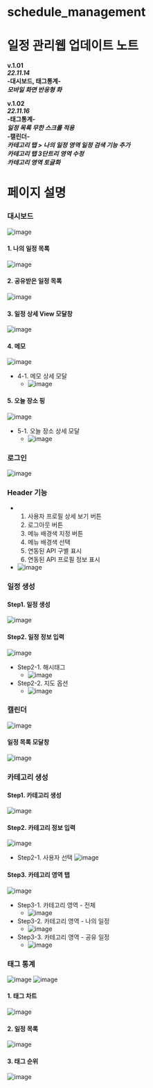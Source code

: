 # schedule_management
# 일정 관리웹 업데이트 노트  
**v.1.01**  
***22.11.14***  
**-대시보드, 태그통계-**  
***모바일 화면 반응형 화***


**v.1.02**  
***22.11.16***  
**-태그통계-**   
***일정 목록 무한 스크롤 적용***  
**-캘린더-**  
***카테고리 탭 > 나의 일정 영역 일정 검색 기능 추가***  
***카테고리 탭 3단트리 영역 수정***  
***카테고리 영역 토글화***  

# 페이지 설명

### 대시보드
![image](https://github.com/vo0922/schedule_management/assets/89440755/2d760fd6-b974-4da5-984c-4b37f6c9dfcc)
  #### 1. 나의 일정 목록
  ![image](https://github.com/vo0922/schedule_management/assets/89440755/2693f1c4-6a49-49c7-ae93-268891515b1d)
  #### 2. 공유받은 일정 목록
  ![image](https://github.com/vo0922/schedule_management/assets/89440755/988bdee4-58f9-4b1d-897c-d8eb7157cc80)
  #### 3. 일정 상세 View 모달창
  ![image](https://github.com/vo0922/schedule_management/assets/89440755/e00c1444-e92a-4c2e-8352-85d8beacf32c)
  #### 4. 메모
  ![image](https://github.com/vo0922/schedule_management/assets/89440755/0d4a815f-f3b1-40c4-94a9-861d2a7a1518)
  - 4-1. 메모 상세 모달
    - ![image](https://github.com/vo0922/schedule_management/assets/89440755/4b685e1b-680e-459b-bb30-5017f26c33ce)
  #### 5. 오늘 장소 핑
  ![image](https://github.com/vo0922/schedule_management/assets/89440755/7ca18378-26c9-4720-916b-3a2c1437176c)
  - 5-1. 오늘 장소 상세 모달
    - ![image](https://github.com/vo0922/schedule_management/assets/89440755/90d7a2be-72de-4433-96b2-1904788f98fd)

### 로그인
![image](https://github.com/vo0922/schedule_management/assets/89440755/f8805cc4-b020-4f4c-b7df-876a702cf483)
### Header 기능
- 1. 사용자 프로필 상세 보기 버튼
  2. 로그아웃 버튼
  3. 메뉴 배경색 지정 버튼
  4. 메뉴 배경색 선택
  5. 연동된 API 구별 표시
  6. 연동된 API 프로필 정보 표시
- ![image](https://github.com/vo0922/schedule_management/assets/89440755/f38a86c4-6631-449d-b8ca-be92aca7fdee)

### 일정 생성
  #### Step1. 일정 생성
  ![image](https://github.com/vo0922/schedule_management/assets/89440755/ff9a7860-f13a-4377-bd9c-d80187f0a2fe)
  #### Step2. 일정 정보 입력
  ![image](https://github.com/vo0922/schedule_management/assets/89440755/d0d8b596-89ec-4f73-a52e-75b46bdda889)
  - Step2-1. 해시태그
    - ![image](https://github.com/vo0922/schedule_management/assets/89440755/d9f413d2-71a1-4602-a98d-7bb84d5440e1)
  - Step2-2. 지도 옵션
    - ![image](https://github.com/vo0922/schedule_management/assets/89440755/67e6f76f-b3e8-464f-8c7b-3d3ddc85d7c6)

### 캘린더
![image](https://github.com/vo0922/schedule_management/assets/89440755/ba0703b3-528b-4791-a858-2ef26fd73b49)
  #### 일정 목록 모달창
  ![image](https://github.com/vo0922/schedule_management/assets/89440755/0660edb5-acae-4ee4-babb-ed58f74dab86)

### 카테고리 생성
  #### Step1. 카테고리 생성
  ![image](https://github.com/vo0922/schedule_management/assets/89440755/a8a63827-8dc3-4dd2-bc0a-3def457770cc)
  #### Step2. 카테고리 정보 입력
  ![image](https://github.com/vo0922/schedule_management/assets/89440755/281b331a-f518-49ee-b7ec-6fc72a3f5cb7)
  - Step2-1. 사용자 선택
    ![image](https://github.com/vo0922/schedule_management/assets/89440755/b6dfc4e3-689a-42d1-a01a-3ffab520fe0c)
  #### Step3. 카테고리 영역 탭
  ![image](https://github.com/vo0922/schedule_management/assets/89440755/8ac60665-b2ef-4cb1-a37f-e4603e4b7040)
  - Step3-1. 카테고리 영역 - 전체
    - ![image](https://github.com/vo0922/schedule_management/assets/89440755/75b3197d-87d8-4572-990b-1124793d5768)
  - Step3-2. 카테고리 영역 - 나의 일정
    - ![image](https://github.com/vo0922/schedule_management/assets/89440755/13830998-f1ca-47d4-b672-8f231bc493f1)
  - Step3-3. 카테고리 영역 - 공유 일정
    - ![image](https://github.com/vo0922/schedule_management/assets/89440755/b1450eed-7482-4a11-bb61-16dfcea6c379)

### 태그 통계
![image](https://github.com/vo0922/schedule_management/assets/89440755/4f7f1e71-3150-4cdd-96e1-dbeb036ffacc)
![image](https://github.com/vo0922/schedule_management/assets/89440755/c52d1a03-7804-4dbc-b414-8f595616a984)
  #### 1. 태그 차트
  ![image](https://github.com/vo0922/schedule_management/assets/89440755/3c05ce33-5ee2-4379-9d2b-345dcf5b3edf)
  #### 2. 일정 목록
  ![image](https://github.com/vo0922/schedule_management/assets/89440755/9ccf47bb-dff7-4ff1-abc7-986e152a47a2)
  #### 3. 태그 순위
  ![image](https://github.com/vo0922/schedule_management/assets/89440755/2064f855-d378-448d-84e3-b83c297655c6)

